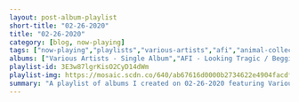 ```yaml
---
layout: post-album-playlist
short-title: "02-26-2020"
title: "02-26-2020"
category: [blog, now-playing]
tags: ["now-playing","playlists","various-artists","afi","animal-collective","islands","sincerely","sincerely","sincerely","a-day-to-remember"]
albums: ["Various Artists - Single Album","AFI - Looking Tragic / Begging For Trouble","Animal Collective - Crestone (Original Score)","Islands - (We Like to) Do It with the Lights On","Sincerely - Y2K","Sincerely - Good Stuff","Sincerely - Sweet Talk","A Day To Remember - You're Welcome"]
playlist-id: 3E3w87lgrKisO2CyD14dWm
playlist-img: https://mosaic.scdn.co/640/ab67616d0000b2734622e4904facdf48632743e5ab67616d0000b27374d80fb4b20dbdabc446589aab67616d0000b27387c1c989f1c7204fda9eb238ab67616d0000b273cb38e1423648cae990388c42
summary: "A playlist of albums I created on 02-26-2020 featuring Various Artists, AFI, Animal Collective, Islands, Sincerely, Sincerely, Sincerely, and A Day To Remember"
---
```

